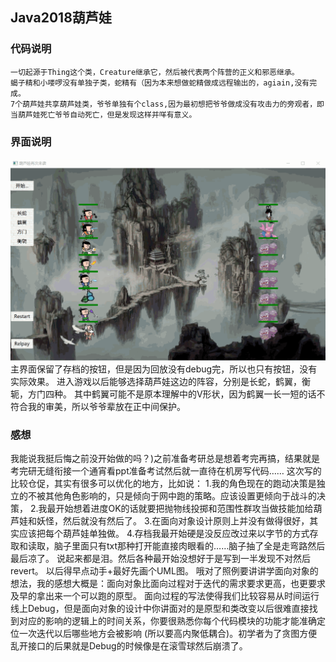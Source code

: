 ## Java2018葫芦娃
### 代码说明
    一切起源于Thing这个类，Creature继承它，然后被代表两个阵营的正义和邪恶继承。
    蝎子精和小喽啰没有单独子类，蛇精有（因为本来想做蛇精做成远程输出的，agiain,没有完成。
    7个葫芦娃共享葫芦娃类，爷爷单独有个class,因为最初想把爷爷做成没有攻击力的旁观者，即当葫芦娃死亡爷爷自动死亡，但是发现这样并咩有意义。
    
### 界面说明
![Image text](src/main/resources/readme/阵型.gif)
    主界面保留了存档的按钮，但是因为回放没有debug完，所以也只有按钮，没有实际效果。
    进入游戏以后能够选择葫芦娃这边的阵容，分别是长蛇，鹤翼，衡轭，方门四种。
    其中鹤翼可能不是原本理解中的V形状，因为鹤翼一长一短的话不符合我的审美，所以爷爷辈放在正中间保护。
    
### 感想
我能说我挺后悔之前没开始做的吗？)之前准备考研总是想着考完再搞，结果就是考完研无缝衔接一个通宵看ppt准备考试然后就一直待在机房写代码……
这次写的比较仓促，其实有很多可以优化的地方，比如说：
    1.我的角色现在的跑动决策是独立的不被其他角色影响的，只是倾向于网中跑的策略。应该设置更倾向于战斗的决策，
    2.我最开始想着进度OK的话就要把抛物线投掷和范围性群攻当做技能加给葫芦娃和妖怪，然后就没有然后了。
    3.在面向对象设计原则上并没有做得很好，其实应该把每个葫芦娃单独做。
    4.存档我最开始硬是没反应改过来以字节的方式存取和读取，脑子里面只有txt那种打开能直接肉眼看的……脑子抽了全是走弯路然后最后凉了。
说起来都是泪。然后各种最开始没想好于是写到一半发现不对然后revert。
以后得早点动手+最好先画个UML图。
哦对了照例要讲讲学面向对象的想法，我的感想大概是：面向对象比面向过程对于迭代的需求要求更高，也更要求及早的拿出来一个可以跑的原型。
面向过程的写法使得我们比较容易从时间运行线上Debug，但是面向对象的设计中你讲面对的是原型和类改变以后很难直接找到对应的影响的逻辑上的时间关系，你要很熟悉你每个代码模块的功能才能准确定位一次迭代以后哪些地方会被影响
(所以要高内聚低耦合)。初学者为了贪图方便乱开接口的后果就是Debug的时候像是在滚雪球然后崩溃了。

    
